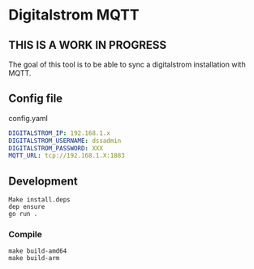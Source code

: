 # Digitalstrom MQTT

## THIS IS A WORK IN PROGRESS

The goal of this tool is to be able to sync a digitalstrom installation with MQTT.

## Config file
config.yaml
```yaml
DIGITALSTROM_IP: 192.168.1.x
DIGITALSTROM_USERNAME: dssadmin
DIGITALSTROM_PASSWORD: XXX
MQTT_URL: tcp://192.168.1.X:1883

```

## Development

```shell
Make install.deps
dep ensure
go run .
```

### Compile

```shell
make build-amd64
make build-arm
```
